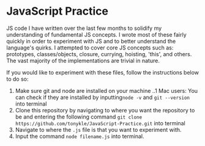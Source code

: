 # JavaScript Practice
JS code I have written over the last few months to solidify my understanding of fundamental JS concepts. I wrote most of these fairly quickly in order to experiment with JS and to better understand the language's quirks. I attempted to cover core JS concepts such as: prototypes, classes/objects, closure, currying, hoisting, 'this', and others. The vast majority of the implementations are trivial in nature.

If you would like to experiment with these files, follow the instructions below to do so:

1. Make sure git and node are installed on your machine
..1 Mac users: You can check if they are installed by inputting```node -v``` and ```git --version``` into terminal
2. Clone this repository by navigating to where you want the repository to be and entering the following command ```git clone https://github.com/tonykle/JavaScript-Practice.git``` into terminal
3. Navigate to where the ```.js``` file is that you want to experiment with.
4. Input the command ```node filename.js``` into terminal.
